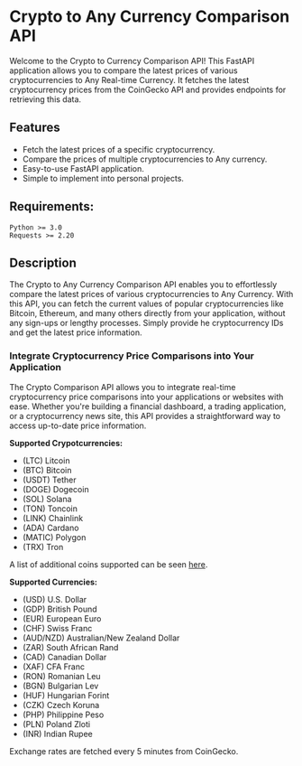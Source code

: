 # Crypto to Any Currency Comparison API

Welcome to the Crypto to Currency Comparison API! This FastAPI application allows you to compare the latest prices of various cryptocurrencies to Any Real-time Currency. It fetches the latest cryptocurrency prices from the CoinGecko API and provides endpoints for retrieving this data.

## Features

+ Fetch the latest prices of a specific cryptocurrency.
+ Compare the prices of multiple cryptocurrencies to Any currency.
+ Easy-to-use FastAPI application.
+ Simple to implement into personal projects. 

## Requirements:

```
Python >= 3.0
Requests >= 2.20
```

## Description

The Crypto to Any Currency Comparison API enables you to effortlessly compare the latest prices of various cryptocurrencies to Any Currency. With this API, you can fetch the current values of popular cryptocurrencies like Bitcoin, Ethereum, and many others directly from your application, without any sign-ups or lengthy processes. Simply provide he cryptocurrency IDs and get the latest price information.

### Integrate Cryptocurrency Price Comparisons into Your Application
The Crypto Comparison API allows you to integrate real-time cryptocurrency price comparisons into your applications or websites with ease. Whether you're building a financial dashboard, a trading application, or a cryptocurrency news site, this API provides a straightforward way to access up-to-date price information.

<strong> Supported Crypotcurrencies:</strong>

+ (LTC) Litcoin
+ (BTC) Bitcoin
+ (USDT) Tether
+ (DOGE) Dogecoin
+ (SOL) Solana
+ (TON) Toncoin
+ (LINK) Chainlink
+ (ADA) Cardano
+ (MATIC) Polygon
+ (TRX) Tron

A list of additional coins supported can be seen <a href="https://www.coingecko.com/en/all-cryptocurrencies">here</a>.

<strong> Supported Currencies:</strong>

+ (USD) U.S. Dollar
+ (GDP) British Pound
+ (EUR) European Euro
+ (CHF) Swiss Franc
+ (AUD/NZD) Australian/New Zealand Dollar
+ (ZAR) South African Rand
+ (CAD) Canadian Dollar
+ (XAF) CFA Franc
+ (RON) Romanian Leu
+ (BGN) Bulgarian Lev
+ (HUF) Hungarian Forint
+ (CZK) Czech Koruna
+ (PHP) Philippine Peso
+ (PLN) Poland Zloti
+ (INR) Indian Rupee

Exchange rates are fetched every 5 minutes from CoinGecko.


